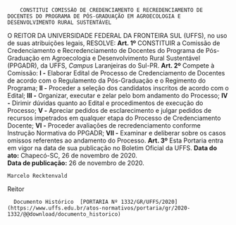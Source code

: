         CONSTITUI COMISSÃO DE CREDENCIAMENTO E RECREDENCIAMENTO DE DOCENTES DO PROGRAMA DE PÓS-GRADUAÇÃO EM AGROECOLOGIA E DESENVOLVIMENTO RURAL SUSTENTÁVEL  

 O REITOR DA UNIVERSIDADE FEDERAL DA FRONTEIRA SUL (UFFS), no uso de suas atribuições legais,   RESOLVE:   **Art. 1º**  CONSTITUIR a Comissão de Credenciamento e Recredenciamento de Docentes do Programa de Pós-Graduação em Agroecologia e Desenvolvimento Rural Sustentável (PPGADR), da UFFS, *Campus*  Laranjeiras do Sul-PR.   **Art. 2º**  Compete à Comissão: **I -**  Elaborar Edital de Processo de Credenciamento de Docentes de acordo com o Regulamento da Pós-Graduação e o Regimento do Programa; **II -**  Proceder a seleção dos candidatos inscritos de acordo com o Edital; **III -**  Organizar, executar e zelar pelo bom andamento do Processo; **IV -**  Dirimir dúvidas quanto ao Edital e procedimentos de execução do Processo; **V -**  Apreciar pedidos de esclarecimento e julgar pedidos de recursos impetrados em qualquer etapa do Processo de Credenciamento Docente; **VI -**  Proceder avaliações de recredenciamento conforme Instrução Normativa do PPGADR; **VII -**  Examinar e deliberar sobre os casos omissos referentes ao andamento do Processo.   **Art. 3º**  Esta Portaria entra em vigor na data de sua publicação no Boletim Oficial da UFFS.        **Data do ato:** Chapecó-SC, 26 de novembro de 2020.   
 **Data de publicação:**  26 de novembro de 2020. 

    Marcelo Recktenvald   
 Reitor 

      Documento Histórico  [PORTARIA Nº 1332/GR/UFFS/2020](https://www.uffs.edu.br/atos-normativos/portaria/gr/2020-1332/@@download/documento_historico)     
      